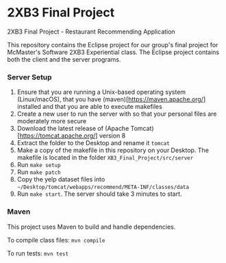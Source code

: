 # 2XB3 Final Project
2XB3 Final Project - Restaurant Recommending Application

This repository contains the Eclipse project for our group's
final project for McMaster's Software 2XB3 Experiential
class. The Eclipse project contains both the client and the server programs.

### Server Setup
1. Ensure that you are running a Unix-based operating system (Linux/macOS), that you have (maven)[https://maven.apache.org/] installed and that you are able to execute makefiles
2. Create a new user to run the server with so that your personal files are moderately more secure
3. Download the latest release of (Apache Tomcat)[https://tomcat.apache.org/] version 8
4. Extract the folder to the Desktop and rename it `tomcat`
5. Make a copy of the makefile in this repository on your Desktop. The makefile is located in the folder `XB3_Final_Project/src/server`
6. Run `make setup`
7. Run `make patch`
8. Copy the yelp dataset files into `~/Desktop/tomcat/webapps/recommend/META-INF/classes/data`
9. Run `make start`. The server should take 3 minutes to start.

### Maven
This project uses Maven to build and handle dependencies.

To compile class files:
`mvn compile`

To run tests:
`mvn test`
